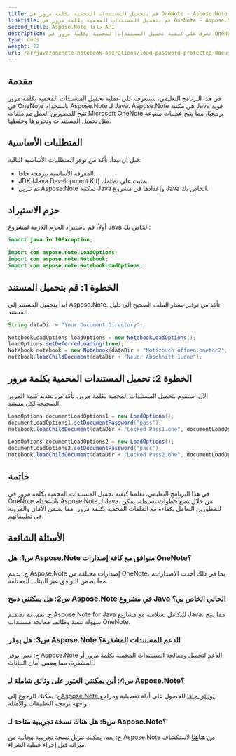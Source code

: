 ```yaml
---
title: قم بتحميل المستندات المحمية بكلمة مرور في OneNote - Aspose.Note
linktitle: قم بتحميل المستندات المحمية بكلمة مرور في OneNote - Aspose.Note
second_title: Aspose.Note جافا API
description: تعرف على كيفية تحميل المستندات المحمية بكلمة مرور في OneNote باستخدام Aspose.Note لـ Java. اتبع دليلنا خطوة بخطوة للتكامل السلس.
type: docs
weight: 22
url: /ar/java/onenote-notebook-operations/load-password-protected-documents/
---
```

## مقدمة

في هذا البرنامج التعليمي، سنتعرف على عملية تحميل المستندات المحمية بكلمة مرور في OneNote باستخدام Aspose.Note لـ Java. Aspose.Note هي مكتبة Java قوية تتيح للمطورين العمل مع ملفات Microsoft OneNote برمجيًا، مما يتيح عمليات متنوعة مثل تحميل المستندات وتحريرها وحفظها.

## المتطلبات الأساسية

قبل أن نبدأ، تأكد من توفر المتطلبات الأساسية التالية:
- المعرفة الأساسية ببرمجة جافا.
- JDK (Java Development Kit) مثبت على نظامك.
- تم تنزيل Aspose.Note لمكتبة Java وإعدادها في مشروع Java الخاص بك.

## حزم الاستيراد

أولاً، قم باستيراد الحزم اللازمة لمشروع Java الخاص بك:
```java
import java.io.IOException;

import com.aspose.note.LoadOptions;
import com.aspose.note.Notebook;
import com.aspose.note.NotebookLoadOptions;
```

## الخطوة 1: قم بتحميل المستند

ابدأ بتحميل المستند إلى Aspose.Note. تأكد من توفير مسار الملف الصحيح إلى دليل المستند.
```java
String dataDir = "Your Document Directory";

NotebookLoadOptions loadOptions = new NotebookLoadOptions();
loadOptions.setDeferredLoading(true);
Notebook notebook = new Notebook(dataDir + "Notizbuch öffnen.onetoc2", loadOptions);
notebook.loadChildDocument(dataDir + "Neuer Abschnitt 1.one");
```

## الخطوة 2: تحميل المستندات المحمية بكلمة مرور

الآن، سنقوم بتحميل المستندات المحمية بكلمة مرور. تأكد من تحديد كلمة المرور الصحيحة لكل مستند.
```java
LoadOptions documentLoadOptions1 = new LoadOptions();
documentLoadOptions1.setDocumentPassword("pass");
notebook.loadChildDocument(dataDir + "Locked Pass1.one", documentLoadOptions1);

LoadOptions documentLoadOptions2 = new LoadOptions();
documentLoadOptions2.setDocumentPassword("pass");
notebook.loadChildDocument(dataDir + "Locked Pass2.one", documentLoadOptions2);
```

## خاتمة

في هذا البرنامج التعليمي، تعلمنا كيفية تحميل المستندات المحمية بكلمة مرور في OneNote باستخدام Aspose.Note لـ Java. من خلال بضع خطوات بسيطة، يمكن للمطورين التعامل بكفاءة مع الملفات المحمية بكلمة مرور، مما يضمن الأمان والمرونة في تطبيقاتهم.

## الأسئلة الشائعة

### س1: هل Aspose.Note متوافق مع كافة إصدارات OneNote؟

ج: يدعم Aspose.Note إصدارات مختلفة من OneNote، بما في ذلك أحدث الإصدارات، مما يضمن التوافق عبر البيئات المختلفة.

### س2: هل يمكنني دمج Aspose.Note في مشروع Java الحالي الخاص بي؟

ج: نعم، تم تصميم Aspose.Note for Java للتكامل بسلاسة مع مشاريع Java، مما يتيح سهولة تنفيذ وظائف معالجة مستندات OneNote.

### س3: هل يوفر Aspose.Note الدعم للمستندات المشفرة؟

ج: نعم، يوفر Aspose.Note الدعم لتحميل ومعالجة المستندات المحمية بكلمة مرور أو المشفرة، مما يضمن أمان البيانات.

### س4: أين يمكنني العثور على وثائق شاملة لـ Aspose.Note؟

 ج: يمكنك الرجوع إلى[Aspose.Note لوثائق جافا](https://reference.aspose.com/note/java/) للحصول على أدلة تفصيلية ومراجع واجهة برمجة التطبيقات والأمثلة.

### س5: هل هناك نسخة تجريبية متاحة لـ Aspose.Note؟

ج: نعم، يمكنك تنزيل نسخة تجريبية مجانية من Aspose.Note من هنا[هنا](https://releases.aspose.com/) لاستكشاف ميزاته قبل إجراء عملية الشراء.